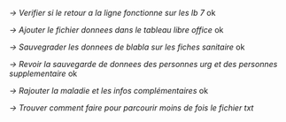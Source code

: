 *-> Verifier si le retour a la ligne fonctionne sur les lb 7* ok

*-> Ajouter le fichier donnees dans le tableau libre office* ok

*-> Sauvegrader les donnees de blabla sur les fiches sanitaire* ok

*-> Revoir la sauvegarde de donnees des personnes urg et des personnes supplementaire* ok

*-> Rajouter la maladie et les infos complémentaires* ok

*-> Trouver comment faire pour parcourir moins de fois le fichier txt* 
